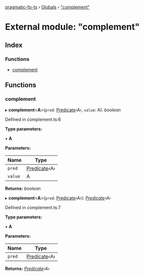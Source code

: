 [pragmatic-fp-ts](../README.md) › [Globals](../globals.md) › ["complement"](_complement_.md)

# External module: "complement"

## Index

### Functions

* [complement](_complement_.md#complement)

## Functions

###  complement

▸ **complement**<**A**>(`pred`: [Predicate](_types_.md#predicate)‹A›, `value`: A): *boolean*

Defined in complement.ts:6

**Type parameters:**

▪ **A**

**Parameters:**

Name | Type |
------ | ------ |
`pred` | [Predicate](_types_.md#predicate)‹A› |
`value` | A |

**Returns:** *boolean*

▸ **complement**<**A**>(`pred`: [Predicate](_types_.md#predicate)‹A›): *[Predicate](_types_.md#predicate)‹A›*

Defined in complement.ts:7

**Type parameters:**

▪ **A**

**Parameters:**

Name | Type |
------ | ------ |
`pred` | [Predicate](_types_.md#predicate)‹A› |

**Returns:** *[Predicate](_types_.md#predicate)‹A›*
